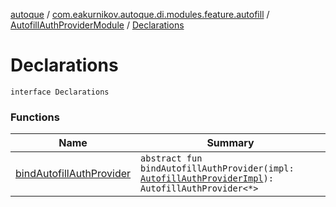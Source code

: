 [autoque](../../../index.md) / [com.eakurnikov.autoque.di.modules.feature.autofill](../../index.md) / [AutofillAuthProviderModule](../index.md) / [Declarations](./index.md)

# Declarations

`interface Declarations`

### Functions

| Name | Summary |
|---|---|
| [bindAutofillAuthProvider](bind-autofill-auth-provider.md) | `abstract fun bindAutofillAuthProvider(impl: `[`AutofillAuthProviderImpl`](../../../com.eakurnikov.autoque.domain.autofill.auth/-autofill-auth-provider-impl/index.md)`): AutofillAuthProvider<*>` |
